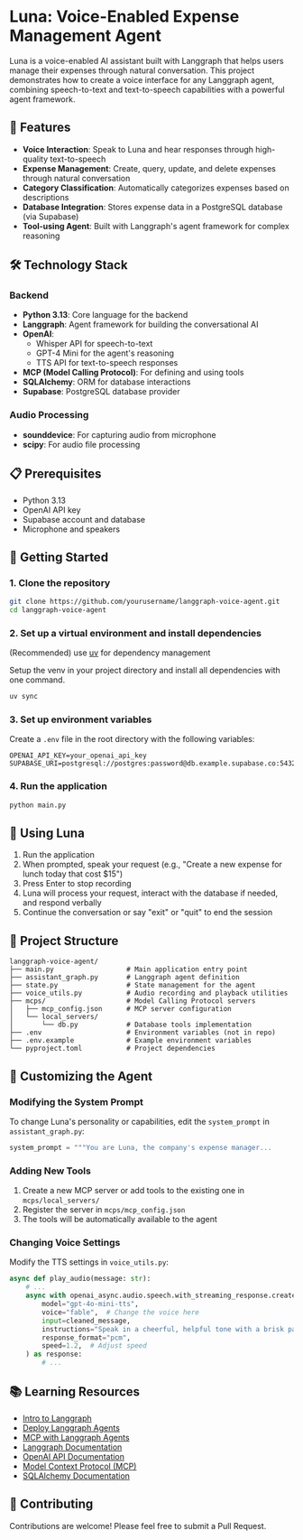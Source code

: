# Luna: Voice-Enabled Expense Management Agent

Luna is a voice-enabled AI assistant built with Langgraph that helps users manage their expenses through natural conversation. This project demonstrates how to create a voice interface for any Langgraph agent, combining speech-to-text and text-to-speech capabilities with a powerful agent framework.

## 🌟 Features

- **Voice Interaction**: Speak to Luna and hear responses through high-quality text-to-speech
- **Expense Management**: Create, query, update, and delete expenses through natural conversation
- **Category Classification**: Automatically categorizes expenses based on descriptions
- **Database Integration**: Stores expense data in a PostgreSQL database (via Supabase)
- **Tool-using Agent**: Built with Langgraph's agent framework for complex reasoning

## 🛠️ Technology Stack

### Backend

- **Python 3.13**: Core language for the backend
- **Langgraph**: Agent framework for building the conversational AI
- **OpenAI**:
  - Whisper API for speech-to-text
  - GPT-4 Mini for the agent's reasoning
  - TTS API for text-to-speech responses
- **MCP (Model Calling Protocol)**: For defining and using tools
- **SQLAlchemy**: ORM for database interactions
- **Supabase**: PostgreSQL database provider

### Audio Processing

- **sounddevice**: For capturing audio from microphone
- **scipy**: For audio file processing

## 📋 Prerequisites

- Python 3.13
- OpenAI API key
- Supabase account and database
- Microphone and speakers

## 🚀 Getting Started

### 1. Clone the repository

```bash
git clone https://github.com/yourusername/langgraph-voice-agent.git
cd langgraph-voice-agent
```

### 2. Set up a virtual environment and install dependencies

(Recommended) use [uv](https://github.com/uvlabs/uv) for dependency management

Setup the venv in your project directory and install all dependencies with one command.

```bash
uv sync
```

### 3. Set up environment variables

Create a `.env` file in the root directory with the following variables:

```env
OPENAI_API_KEY=your_openai_api_key
SUPABASE_URI=postgresql://postgres:password@db.example.supabase.co:5432/postgres
```

### 4. Run the application

```bash
python main.py
```

## 🎤 Using Luna

1. Run the application
2. When prompted, speak your request (e.g., "Create a new expense for lunch today that cost $15")
3. Press Enter to stop recording
4. Luna will process your request, interact with the database if needed, and respond verbally
5. Continue the conversation or say "exit" or "quit" to end the session

## 🧩 Project Structure

```plaintext
langgraph-voice-agent/
├── main.py                  # Main application entry point
├── assistant_graph.py       # Langgraph agent definition
├── state.py                 # State management for the agent
├── voice_utils.py           # Audio recording and playback utilities
├── mcps/                    # Model Calling Protocol servers
│   ├── mcp_config.json      # MCP server configuration
│   └── local_servers/
│       └── db.py            # Database tools implementation
├── .env                     # Environment variables (not in repo)
├── .env.example             # Example environment variables
└── pyproject.toml           # Project dependencies
```

## 🔧 Customizing the Agent

### Modifying the System Prompt

To change Luna's personality or capabilities, edit the `system_prompt` in `assistant_graph.py`:

```python
system_prompt = """You are Luna, the company's expense manager...
```

### Adding New Tools

1. Create a new MCP server or add tools to the existing one in `mcps/local_servers/`
2. Register the server in `mcps/mcp_config.json`
3. The tools will be automatically available to the agent

### Changing Voice Settings

Modify the TTS settings in `voice_utils.py`:

```python
async def play_audio(message: str):
    # ...
    async with openai_async.audio.speech.with_streaming_response.create(
        model="gpt-4o-mini-tts",
        voice="fable",  # Change the voice here
        input=cleaned_message,
        instructions="Speak in a cheerful, helpful tone with a brisk pace.",  # Modify instructions
        response_format="pcm",
        speed=1.2,  # Adjust speed
    ) as response:
        # ...
```

## 📚 Learning Resources

- [Intro to Langgraph](https://youtu.be/31JoTDm7jkM)
- [Deploy Langgraph Agents](https://youtu.be/SGt786ne_Mk)
- [MCP with Langgraph Agents](https://youtu.be/F9mgEFor0cA)
- [Langgraph Documentation](https://python.langchain.com/docs/langgraph/)
- [OpenAI API Documentation](https://platform.openai.com/docs/introduction)
- [Model Context Protocol (MCP)](https://modelcontextprotocol.io/introduction)
- [SQLAlchemy Documentation](https://docs.sqlalchemy.org/)

## 🤝 Contributing

Contributions are welcome! Please feel free to submit a Pull Request.
